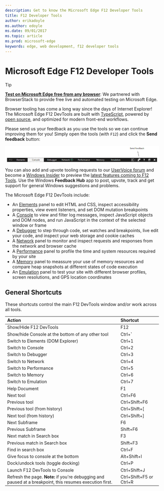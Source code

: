 ```yaml
---
description: Get to know the Microsoft Edge F12 Developer Tools
title: F12 Developer Tools
author: erikadoyle
ms.author: edoyle
ms.date: 09/01/2017
ms.topic: article
ms.prod: microsoft-edge
keywords: edge, web development, f12 developer tools
---
```


# Microsoft Edge F12 Developer Tools

> [!TIP]
> **[Test on Microsoft Edge free from any browser](https://developer.microsoft.com/en-us/microsoft-edge/tools/remote/)**:
> We partnered with BrowserStack to provide free live and automated testing on Microsoft Edge.

Browser tooling has come a long way since the days of Internet Explorer! The Microsoft Edge F12 DevTools are built with [TypeScript](http://www.typescriptlang.org/), powered by [open source](https://github.com/Microsoft/ChakraCore), and optimized for modern front-end workflows. 

Please send us your feedback as you use the tools so we can continue improving them for you! Simply open the tools (with `F12`) and click the **Send feedback** button:

![Button for sending feedback on F12 DevTools](./f12-devtools-guide/media/send_feedback.png)

You can also add and upvote tooling requests to our [UserVoice forum](https://wpdev.uservoice.com/forums/257854-microsoft-edge-developer/category/84475-f12-developer-tools) and become a [Windows Insider](https://insider.windows.com/en-us/) to preview the [latest features coming to F12 Tools](./f12-devtools-guide/whats-new.md). Use the Windows **Feedback Hub** app to post, upvote, track and get support for general Windows suggestions and problems.

The Microsoft Edge F12 DevTools include:

 - An [Elements](./f12-devtools-guide/dom-explorer.md) panel to edit HTML and CSS, inspect accessibility properties, view event listeners, and set DOM mutation breakpoints
 - A [Console](./f12-devtools-guide/console.md) to view and filter log messages, inspect JavaScript objects and DOM nodes, and run JavaScript in the context of the selected window or frame
 - A [Debugger](./f12-devtools-guide/debugger.md) to step through code, set watches and breakpoints, live edit your code, and inspect your web storage and cookie caches
 - A [Network](./f12-devtools-guide/network.md) panel to monitor and inspect requests and responses from the network and browser cache 
 - A [Performance](./f12-devtools-guide/performance.md) panel to profile the time and system resources required by your site
 - A [Memory](./f12-devtools-guide/memory.md) panel to meassure your use of memory resources and compare heap snapshots at different states of code execution
 - An [Emulation](./f12-devtools-guide/emulation.md) panel to test your site with different browser profiles, screen resolutions, and GPS location coordinates

## General Shortcuts

These shortcuts control the main F12 DevTools window and/or work across all tools.

Action | Shortcut
:------------ | :-------------
Show/Hide F12 DevTools | F12
Show/hide Console at the bottom of any other tool  | Ctrl+**`**
Switch to Elements (DOM Explorer) | Ctrl+1
Switch to Console |  Ctrl+2
Switch to Debugger | Ctrl+3
Switch to Network | Ctrl+4
Switch to Performance | Ctrl+5
Switch to Memory | Ctrl+6
Switch to Emulation | Ctrl+7
Help Document | F1
Next tool | Ctrl+F6
Previous tool | Ctrl+Shift+F6
Previous tool (from history) | Ctrl+Shift+[
Next tool (from history) | Ctrl+Shift+]
Next Subframe 	  | F6
Previous Subframe | Shift+F6
Next match in Search box | F3
Previous match in Search box | Shift+F3
Find in search box | Ctrl+F
Give focus to console at the bottom | Alt+Shift+I
Dock/undock tools (toggle docking) | Ctrl+P  
Launch F12 DevTools to Console | Ctrl+Shift+J
Refresh the page. **Note:** if you're debugging and paused at a breakpoint, this resumes execution first. | Ctrl+Shift+F5 or Ctrl+R
